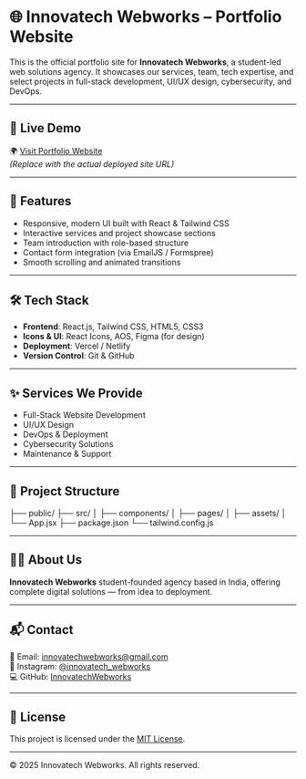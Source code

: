 # 🌐 Innovatech Webworks – Portfolio Website

This is the official portfolio site for **Innovatech Webworks**, a student-led web solutions agency. It showcases our services, team, tech expertise, and select projects in full-stack development, UI/UX design, cybersecurity, and DevOps.

---

## 🚀 Live Demo

🌍 [Visit Portfolio Website](https://innovatech-webworks-portfolio-clien-gamma.vercel.app/)  
*(Replace with the actual deployed site URL)*

---

## 🧩 Features

- Responsive, modern UI built with React & Tailwind CSS
- Interactive services and project showcase sections
- Team introduction with role-based structure
- Contact form integration (via EmailJS / Formspree)
- Smooth scrolling and animated transitions

---

## 🛠️ Tech Stack

- **Frontend**: React.js, Tailwind CSS, HTML5, CSS3
- **Icons & UI**: React Icons, AOS, Figma (for design)
- **Deployment**: Vercel / Netlify
- **Version Control**: Git & GitHub

---

## ✨ Services We Provide

- Full-Stack Website Development
- UI/UX Design
- DevOps & Deployment
- Cybersecurity Solutions
- Maintenance & Support

---

## 📁 Project Structure

├── public/
├── src/
│ ├── components/
│ ├── pages/
│ ├── assets/
│ └── App.jsx
├── package.json
└── tailwind.config.js


---

## 🧑‍💼 About Us

**Innovatech Webworks** student-founded agency based in India, offering complete digital solutions — from idea to deployment.

---

## 📬 Contact

📧 Email: [innovatechwebworks@gmail.com](mailto:innovatechwebworks@gmail.com)  
📱 Instagram: [@innovatech_webworks](https://www.instagram.com/innovatech_webworks/)  
💻 GitHub: [InnovatechWebworks](https://github.com/InnovatechWebworks)

---

## 📜 License

This project is licensed under the [MIT License](LICENSE).

---

© 2025 Innovatech Webworks. All rights reserved.
